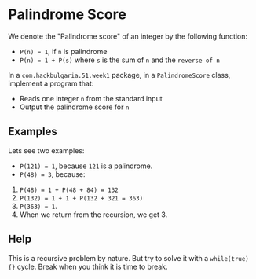 # Palindrome Score

We denote the "Palindrome score" of an integer by the following function:

* `P(n) = 1`, if `n` is palindrome
* `P(n) = 1 + P(s)` where `s` is the sum of `n` and the `reverse of n`

In a `com.hackbulgaria.51.week1` package, in a `PalindromeScore` class, implement a program that:

* Reads one integer `n` from the standard input
* Output the palindrome score for `n`

## Examples

Lets see two examples:

* `P(121) = 1`, because `121` is a palindrome.
* `P(48) = 3`, because:

1. `P(48) = 1 + P(48 + 84) = 132`
1. `P(132) = 1 + 1 + P(132 + 321 = 363)`
1. `P(363) = 1`.
1. When we return from the recursion, we get 3.

## Help

This is a recursive problem by nature. But try to solve it with a `while(true) {}` cycle. Break when you think it is time to break.
